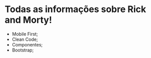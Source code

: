 # Todas as informações sobre Rick and Morty!

- Mobile First;
- Clean Code;
- Componentes;
- Bootstrap;
